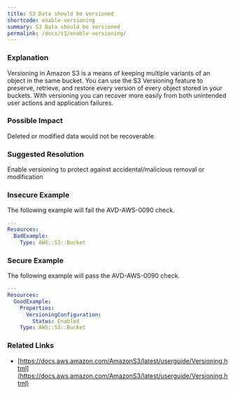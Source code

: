 ```yaml
---
title: S3 Data should be versioned
shortcode: enable-versioning
summary: S3 Data should be versioned 
permalink: /docs/s3/enable-versioning/
---
```


### Explanation


Versioning in Amazon S3 is a means of keeping multiple variants of an object in the same bucket. 
You can use the S3 Versioning feature to preserve, retrieve, and restore every version of every object stored in your buckets. 
With versioning you can recover more easily from both unintended user actions and application failures.


### Possible Impact
Deleted or modified data would not be recoverable

### Suggested Resolution
Enable versioning to protect against accidental/malicious removal or modification


### Insecure Example

The following example will fail the AVD-AWS-0090 check.

```yaml
---
Resources:
  BadExample:
    Type: AWS::S3::Bucket

```



### Secure Example

The following example will pass the AVD-AWS-0090 check.

```yaml
---
Resources:
  GoodExample:
    Properties:
      VersioningConfiguration:
        Status: Enabled
    Type: AWS::S3::Bucket

```




### Related Links


- [https://docs.aws.amazon.com/AmazonS3/latest/userguide/Versioning.html](https://docs.aws.amazon.com/AmazonS3/latest/userguide/Versioning.html)


